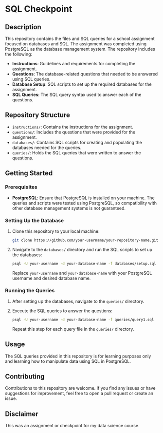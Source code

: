 # SQL Checkpoint

## Description

This repository contains the files and SQL queries for a school assignment focused on databases and SQL. The assignment was completed using PostgreSQL as the database management system. The repository includes the following:

- **Instructions**: Guidelines and requirements for completing the assignment.
- **Questions**: The database-related questions that needed to be answered using SQL queries.
- **Database Setup**: SQL scripts to set up the required databases for the assignment.
- **SQL Queries**: The SQL query syntax used to answer each of the questions.

## Repository Structure

- `instructions/`: Contains the instructions for the assignment.
- `questions/`: Includes the questions that were provided for the assignment.
- `databases/`: Contains SQL scripts for creating and populating the databases needed for the queries.
- `queries/`: Holds the SQL queries that were written to answer the questions.

## Getting Started

### Prerequisites

- **PostgreSQL**: Ensure that PostgreSQL is installed on your machine. The queries and scripts were tested using PostgreSQL, so compatibility with other database management systems is not guaranteed.

### Setting Up the Database

1. Clone this repository to your local machine:

    ```bash
    git clone https://github.com/your-username/your-repository-name.git
    ```

2. Navigate to the `databases/` directory and run the SQL scripts to set up the databases:

    ```bash
    psql -U your-username -d your-database-name -f databases/setup.sql
    ```

    Replace `your-username` and `your-database-name` with your PostgreSQL username and desired database name.

### Running the Queries

1. After setting up the databases, navigate to the `queries/` directory.
2. Execute the SQL queries to answer the questions:

    ```bash
    psql -U your-username -d your-database-name -f queries/query1.sql
    ```

    Repeat this step for each query file in the `queries/` directory.

## Usage

The SQL queries provided in this repository is for learning purposes only and learning how to manipulate data using SQL in PostgreSQL.

## Contributing

Contributions to this repository are welcome. If you find any issues or have suggestions for improvement, feel free to open a pull request or create an issue.

## Disclaimer
This was an assignment or checkpoint for my data science course.


